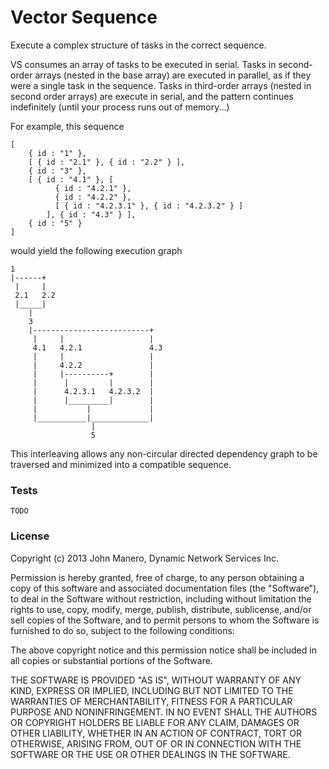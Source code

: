 Vector Sequence
==========
Execute a complex structure of tasks in the correct sequence.

VS consumes an array of tasks to be executed in serial. Tasks in second-order
arrays (nested in the base array) are executed in parallel, as if they were a single
task in the sequence. Tasks in third-order arrays (nested in second order arrays)
are execute in serial, and the pattern continues indefinitely (until your process
runs out of memory...)

For example, this sequence

    [
        { id : "1" },
        [ { id : "2.1" }, { id : "2.2" } ],
        { id : "3" },
        [ { id : "4.1" }, [
              { id : "4.2.1" },
              { id : "4.2.2" },
              [ { id : "4.2.3.1" }, { id : "4.2.3.2" } ]
            ], { id : "4.3" } ],
        { id : "5" }
    ]

would yield the following execution graph

    1
    |------+
     |     |
     2.1   2.2
     |_____|
        |
        3
        |--------------------------+
         |     |                   |
         4.1   4.2.1               4.3
         |     |                   |
         |     4.2.2               |
         |     |----------+        |
         |      |         |        |
         |      4.2.3.1   4.2.3.2  |
         |      |_________|        |
         |           |             |
         |___________|_____________|
                      |
                      5

This interleaving allows any non-circular directed dependency graph to be traversed
and minimized into a compatible sequence. 

### Tests
`TODO`

### License
Copyright (c) 2013 John Manero, Dynamic Network Services Inc.

Permission is hereby granted, free of charge, to any person obtaining a copy of
this software and associated documentation files (the "Software"), to deal in
the Software without restriction, including without limitation the rights to
use, copy, modify, merge, publish, distribute, sublicense, and/or sell copies
of the Software, and to permit persons to whom the Software is furnished to do
so, subject to the following conditions:

The above copyright notice and this permission notice shall be included in all
copies or substantial portions of the Software.

THE SOFTWARE IS PROVIDED "AS IS", WITHOUT WARRANTY OF ANY KIND, EXPRESS OR
IMPLIED, INCLUDING BUT NOT LIMITED TO THE WARRANTIES OF MERCHANTABILITY,
FITNESS FOR A PARTICULAR PURPOSE AND NONINFRINGEMENT. IN NO EVENT SHALL THE
AUTHORS OR COPYRIGHT HOLDERS BE LIABLE FOR ANY CLAIM, DAMAGES OR OTHER
LIABILITY, WHETHER IN AN ACTION OF CONTRACT, TORT OR OTHERWISE, ARISING FROM,
OUT OF OR IN CONNECTION WITH THE SOFTWARE OR THE USE OR OTHER DEALINGS IN THE
SOFTWARE.
